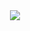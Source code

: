 <!-- github intro -->
<div id=intro-img align="center">
<img src="https://tse2.mm.bing.net/th?id=OIP.-moIT8248J7y3EQLKHQwCgHaEo&pid=Api&P=0">
<div/>
